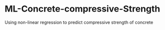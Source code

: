 # ML-Concrete-compressive-Strength
Using non-linear regression to predict compressive strength of concrete 
